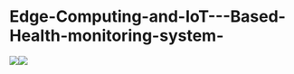 # Edge-Computing-and-IoT---Based-Health-monitoring-system-


<img src="https://img.shields.io/badge/TensorFlow-FF6F00?style=for-the-badge&logo=tensorflow&logoColor=white"/><img src="https://img.shields.io/badge/Kaggle-20BEFF?style=for-the-badge&logo=Kaggle&logoColor=white"/>
